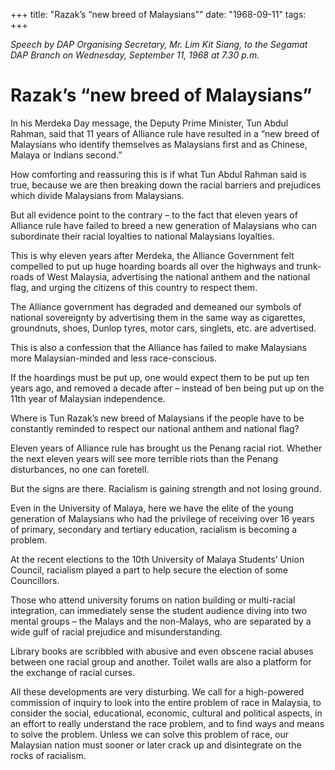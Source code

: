 +++ 
title: "Razak’s “new breed of Malaysians”"
date: "1968-09-11"
tags:
+++

_Speech by DAP Organising Secretary, Mr. Lim Kit Siang, to the Segamat DAP Branch on Wednesday, September 11, 1968 at 7.30 p.m._

# Razak’s “new breed of Malaysians”

In his Merdeka Day message, the Deputy Prime Minister, Tun Abdul Rahman, said that 11 years of Alliance rule have resulted in a “new breed of Malaysians who identify themselves as Malaysians first and as Chinese, Malaya or Indians second.”

How comforting and reassuring this is if what Tun Abdul Rahman said is true, because we are then breaking down the racial barriers and prejudices which divide Malaysians from Malaysians.</u>

But all evidence point to the contrary – to the fact that eleven years of Alliance rule have failed to breed a new generation of Malaysians who can subordinate their racial loyalties to national Malaysians loyalties.

This is why eleven years after Merdeka, the Alliance Government felt compelled to put up huge hoarding boards all over the highways and trunk-roads of West Malaysia, advertising the national anthem and the national flag, and urging the citizens of this country to respect them.

The Alliance government has degraded and demeaned our symbols of national sovereignty by advertising them in the same way as cigarettes, groundnuts, shoes, Dunlop tyres, motor cars, singlets, etc. are advertised.

This is also a confession that the Alliance has failed to make Malaysians more Malaysian-minded and less race-conscious. 

If the hoardings must be put up, one would expect them to be put up ten years ago, and removed a decade after – instead of ben being put up on the 11th year of Malaysian independence.

Where is Tun Razak’s new breed of Malaysians if the people have to be constantly reminded to respect our national anthem and national flag?

Eleven years of Alliance rule has brought us the Penang racial riot. Whether the next eleven years will see more terrible riots than the Penang disturbances, no one can foretell.

But the signs are there. Racialism is gaining strength and not losing ground.

Even in the University of Malaya, here we have the elite of the young generation of Malaysians who had the privilege of receiving over 16 years of primary, secondary and tertiary education, racialism is becoming a problem.

At the recent elections to the 10th University of Malaya Students’ Union Council, racialism played a part to help secure the election of some Councillors.

Those who attend university forums on nation building or multi-racial integration, can immediately sense the student audience diving into two mental groups – the Malays and the non-Malays, who are separated by a wide gulf of racial prejudice and misunderstanding.

Library books are scribbled with abusive and even obscene racial abuses between one racial group and another. Toilet walls are also a platform for the exchange of racial curses.

All these developments are very disturbing. We call for a high-powered commission of inquiry to look into the entire problem of race in Malaysia, to consider the social, educational, economic, cultural and political aspects, in an effort to really understand the race problem, and to find ways and means to solve the problem. Unless we can solve this problem of race, our Malaysian nation must sooner or later crack up and disintegrate on the rocks of racialism.

 
